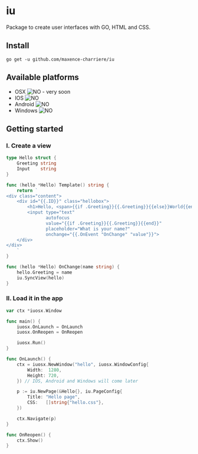 # iu
Package to create user interfaces with GO, HTML and CSS.

## Install
```
go get -u github.com/maxence-charriere/iu
```

## Available platforms
- OSX
![NO](https://upload.wikimedia.org/wikipedia/commons/thumb/c/c4/No_icon_red.svg/16px-No_icon_red.svg.png) - very soon
- IOS
![NO](https://upload.wikimedia.org/wikipedia/commons/thumb/c/c4/No_icon_red.svg/16px-No_icon_red.svg.png)
- Android
![NO](https://upload.wikimedia.org/wikipedia/commons/thumb/c/c4/No_icon_red.svg/16px-No_icon_red.svg.png)
- Windows
![NO](https://upload.wikimedia.org/wikipedia/commons/thumb/c/c4/No_icon_red.svg/16px-No_icon_red.svg.png)

## Getting started


### I. Create a view
```go
type Hello struct {
	Greeting string
	Input    string
}

func (hello *Hello) Template() string {
	return `
<div class="content">
    <div id="{{.ID}}" class="hellobox">
        <h1>Hello, <span>{{if .Greeting}}{{.Greeting}}{{else}}World{{end}}</span></h1>
        <input type="text" 
               autofocus 
               value="{{if .Greeting}}{{.Greeting}}{{end}}" 
               placeholder="What is your name?" 
               onchange="{{.OnEvent "OnChange" "value"}}">
    </div>
</div>
    `
}

func (hello *Hello) OnChange(name string) {
	hello.Greeting = name
	iu.SyncView(hello)
}

```

### II. Load it in the app
```go
var ctx *iuosx.Window

func main() {
	iuosx.OnLaunch = OnLaunch
	iuosx.OnReopen = OnReopen

	iuosx.Run()
}

func OnLaunch() {
	ctx = iuosx.NewWindow("hello", iuosx.WindowConfig{
		Width:  1280,
		Height: 720,
	}) // IOS, Android and Windows will come later

	p := iu.NewPage(&Hello{}, iu.PageConfig{
		Title: "Hello page",
		CSS:   []string{"hello.css"},
	})

	ctx.Navigate(p)
}

func OnReopen() {
	ctx.Show()
}
```
